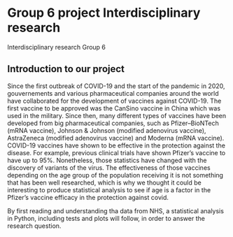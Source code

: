 # Group 6 project Interdisciplinary research
Interdisciplinary research Group 6

## Introduction to our project 

Since the first outbreak of COVID-19 and the start of the pandemic in 2020, gouvernements and various pharmaceutical companies around the world have collaborated for the development of vaccines against COVID-19. The first vaccine to be approved was the CanSino vaccine in China which was used in the military. Since then, many different types of vaccines have been developed from big pharmaceutical companies, such as Pfizer–BioNTech (mRNA vaccine), Johnson & Johnson (modified adenovirus vaccine), AstraZeneca (modified adenovirus vaccine) and Moderna (mRNA vaccine). COVID-19 vaccines have shown to be effective in the protection against the disease. For example, previous clinical trials have shown Pfizer’s vaccine to have up to 95%. Nonetheless, those statistics have changed with the discovery of variants of the virus. The effectiveness of those vaccines depending on the age group of the population receiving it is not something that has been well researched, which is why we thought it could be interesting to produce statistical analysis to see if age is a factor in the Pfizer’s vaccine efficacy in the protection against covid. 

By first reading and understanding tha data from NHS, a statistical analysis in Python, including tests and plots will follow, in order to answer the research question.

